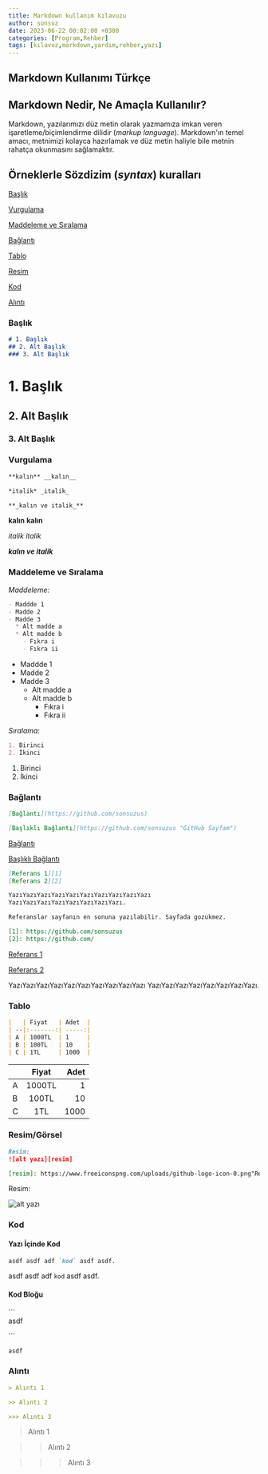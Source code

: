 ```yaml
---
title: Markdown kullanım kılavuzu
author: sonsuz
date: 2023-06-22 00:02:00 +0300
categories: [Program,Rehber]
tags: [kılavuz,markdown,yardım,rehber,yazı]
---
```


## Markdown Kullanımı Türkçe

## Markdown Nedir, Ne Amaçla Kullanılır?

Markdown, yazılarımızı düz metin olarak yazmamıza imkan veren işaretleme/biçimlendirme dilidir (_markup language_).  Markdown'ın temel amacı, metnimizi kolayca hazırlamak ve düz metin haliyle bile metnin rahatça okunmasını sağlamaktır. 

## Örneklerle Sözdizim (_syntax_) kuralları

[Başlık](#başlık)

[Vurgulama](#vurgulama)

[Maddeleme ve Sıralama](#maddeleme-ve-sıralama)

[Bağlantı](#bağlantı)

[Tablo](#tablo)

[Resim](#resim)

[Kod](#kod)

[Alıntı](#alıntı)

### Başlık

```md
# 1. Başlık
## 2. Alt Başlık
### 3. Alt Başlık
```

# 1. Başlık

## 2. Alt Başlık

### 3. Alt Başlık

### Vurgulama

```md
**kalın** __kalın__

*italik* _italik_

**_kalın ve italik_**
```

**kalın** __kalın__

*italik* _italik_

**_kalın ve italik_**

### Maddeleme ve Sıralama

*Maddeleme:*

```md
- Maddde 1
- Madde 2
- Madde 3
  * Alt madde a
  * Alt madde b
    - Fıkra i
    - Fıkra ii
```

- Maddde 1
- Madde 2
- Madde 3
  * Alt madde a
  * Alt madde b
    - Fıkra i
    - Fıkra ii

*Sıralama:*

```md
1. Birinci
2. İkinci
```
1. Birinci
2. İkinci

### Bağlantı

```md
[Bağlantı](https://github.com/sonsuzus)

[Başlıklı Bağlantı](https://github.com/sonsuzus "GitHub Sayfam")
```

[Bağlantı](https://github.com/sonsuzus)

[Başlıklı Bağlantı](https://github.com/sonsuzus "GitHub Sayfam")

```md
[Referans 1][1]
[Referans 2][2]

YazıYazıYazıYazıYazıYazıYazıYazıYazıYazı
YazıYazıYazıYazıYazıYazıYazıYazı.

Referanslar sayfanın en sonuna yazılabilir. Sayfada gozukmez.

[1]: https://github.com/sonsuzus
[2]: https://github.com/
```

[Referans 1][1]

[Referans 2][2]

YazıYazıYazıYazıYazıYazıYazıYazıYazıYazı
YazıYazıYazıYazıYazıYazıYazıYazı.

[1]: https://github.com/sonsuzus
[2]: https://github.com/

### Tablo

```md
|   | Fiyat   | Adet  |
| --|:-------:| -----:|
| A | 1000TL  | 1     |
| B | 100TL   | 10    |
| C | 1TL     | 1000  |

```

|   | Fiyat   | Adet  |
| --|:-------:| -----:|
| A | 1000TL  | 1     |
| B | 100TL   | 10    |
| C | 1TL     | 1000  |

### Resim/Görsel

```md
Resim: 
![alt yazı][resim]

[resim]: https://www.freeiconspng.com/uploads/github-logo-icon-0.png"Resim Başlığı"
```

Resim:

![alt yazı][resim]

[resim]: https://www.freeiconspng.com/uploads/github-logo-icon-0.png "Resim Başlığı"

### Kod

#### Yazı İçinde Kod

```md
asdf asdf adf `kod` asdf asdf.
```

asdf asdf adf `kod` asdf asdf.

#### Kod Bloğu

\```\
asdf

\```

```md
asdf
```

### Alıntı

```md
> Alıntı 1

>> Alıntı 2

>>> Alıntı 3
```

> Alıntı 1

>> Alıntı 2

>>> Alıntı 3